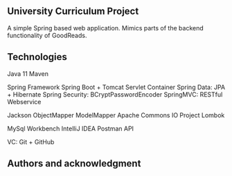 
## University Curriculum Project

  A simple Spring based web application. 
  Mimics parts of the backend functionality of GoodReads.

## Technologies

  Java 11
  Maven
  
  Spring Framework
  Spring Boot + Tomcat Servlet Container
  Spring Data: JPA + Hibernate
  Spring Security: BCryptPasswordEncoder
  SpringMVC: RESTful Webservice
  
  Jackson ObjectMapper 
  ModelMapper
  Apache Commons IO
  Project Lombok
  
  MySql Workbench
  IntelliJ IDEA
  Postman API
  
  VC: Git + GitHub
  
## Authors and acknowledgment
  
   
